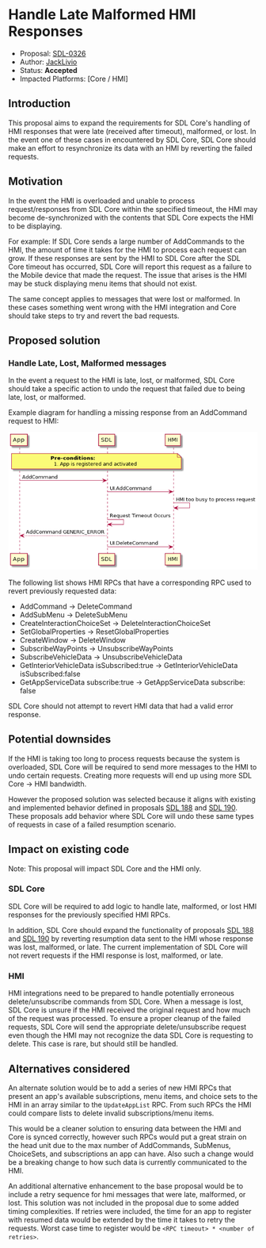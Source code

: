 # Handle Late Malformed HMI Responses

* Proposal: [SDL-0326](0326-handle-late-malformed-hmi-responses.md)
* Author: [JackLivio](https://github.com/JackLivio)
* Status: **Accepted**
* Impacted Platforms: [Core / HMI]

## Introduction


This proposal aims to expand the requirements for SDL Core's handling of HMI responses that were late (received after timeout), malformed, or lost. In the event one of these cases in encountered by SDL Core, SDL Core should make an effort to resynchronize its data with an HMI by reverting the failed requests.

## Motivation


In the event the HMI is overloaded and unable to process request/responses from SDL Core within the specified timeout, the HMI may become de-synchronized with the contents that SDL Core expects the HMI to be displaying. 

For example: If SDL Core sends a large number of AddCommands to the HMI, the amount of time it takes for the HMI to process each request can grow. If these responses are sent by the HMI to SDL Core after the SDL Core timeout has occurred, SDL Core will report this request as a failure to the Mobile device that made the request. The issue that arises is the HMI may be stuck displaying menu items that should not exist.

The same concept applies to messages that were lost or malformed. In these cases something went wrong with the HMI integration and Core should take steps to try and revert the bad requests.

## Proposed solution

### Handle Late, Lost, Malformed messages

In the event a request to the HMI is late, lost, or malformed, SDL Core should take a specific action to undo the request that failed due to being late, lost, or malformed. 

Example diagram for handling a missing response from an AddCommand request to HMI:


![addCommand_fail](../assets/proposals/0326-handle-late-malformed-hmi-responses/addCommand_fail.png)

The following list shows HMI RPCs that have a corresponding RPC used to revert previously requested data:

- AddCommand -> DeleteCommand
- AddSubMenu -> DeleteSubMenu
- CreateInteractionChoiceSet -> DeleteInteractionChoiceSet
- SetGlobalProperties -> ResetGlobalProperties
- CreateWindow -> DeleteWindow
- SubscribeWayPoints -> UnsubscribeWayPoints
- SubscribeVehicleData -> UnsubscribeVehicleData
- GetInteriorVehicleData isSubscribed:true -> GetInteriorVehicleData isSubscribed:false
- GetAppServiceData subscribe:true -> GetAppServiceData subscribe: false


SDL Core should not attempt to revert HMI data that had a valid error response. 

## Potential downsides


If the HMI is taking too long to process requests because the system is overloaded, SDL Core will be required to send more messages to the HMI to undo certain requests. Creating more requests will end up using more SDL Core -> HMI bandwidth. 

However the proposed solution was selected because it aligns with existing and implemented behavior defined in proposals [SDL 188](https://github.com/smartdevicelink/sdl_evolution/blob/master/proposals/0188-get-interior-data-resumption.md) and [SDL 190](https://github.com/smartdevicelink/sdl_evolution/blob/master/proposals/0190-resumption-data-error-handling.md). These proposals add behavior where SDL Core will undo these same types of requests in case of a failed resumption scenario.

## Impact on existing code

Note: This proposal will impact SDL Core and the HMI only.

### SDL Core

SDL Core will be required to add logic to handle late, malformed, or lost HMI responses for the previously specified HMI RPCs.

In addition, SDL Core should expand the functionality of proposals [SDL 188](https://github.com/smartdevicelink/sdl_evolution/blob/master/proposals/0188-get-interior-data-resumption.md) and [SDL 190](https://github.com/smartdevicelink/sdl_evolution/blob/master/proposals/0190-resumption-data-error-handling.md) by reverting resumption data sent to the HMI whose response was lost, malformed, or late. The current implementation of SDL Core will not revert requests if the HMI response is lost, malformed, or late.

### HMI

HMI integrations need to be prepared to handle potentially erroneous delete/unsubscribe commands from SDL Core. When a message is lost, SDL Core is unsure if the HMI received the original request and how much of the request was processed. To ensure a proper cleanup of the failed requests, SDL Core will send the appropriate delete/unsubscribe request even though the HMI may not recognize the data SDL Core is requesting to delete. This case is rare, but should still be handled.

## Alternatives considered

An alternate solution would be to add a series of new HMI RPCs that present an app's available subscriptions, menu items, and choice sets to the HMI in an array similar to the `UpdateAppList` RPC. From such RPCs the HMI could compare lists to delete invalid subscriptions/menu items.

This would be a cleaner solution to ensuring data between the HMI and Core is synced correctly, however such RPCs would put a great strain on the head unit due to the max number of AddCommands, SubMenus, ChoiceSets, and subscriptions an app can have. Also such a change would be a breaking change to how such data is currently communicated to the HMI.

An additional alternative enhancement to the base proposal would be to include a retry sequence for hmi messages that were late, malformed, or lost. This solution was not included in the proposal due to some added timing complexities. If retries were included, the time for an app to register with resumed data would be extended by the time it takes to retry the requests. Worst case time to register would be `<RPC timeout> * <number of retries>`.

